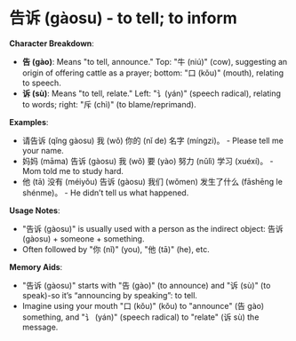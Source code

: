 # **告诉 (gàosu) - to tell; to inform**

**Character Breakdown**:  
- **告 (gào)**: Means "to tell, announce." Top: "牛 (niú)" (cow), suggesting an origin of offering cattle as a prayer; bottom: "口 (kǒu)" (mouth), relating to speech.  
- **诉 (sù)**: Means "to tell, relate." Left: "讠(yán)" (speech radical), relating to words; right: "斥 (chì)" (to blame/reprimand).

**Examples**:  
- 请告诉 (qǐng gàosu) 我 (wǒ) 你的 (nǐ de) 名字 (míngzi)。 - Please tell me your name.  
- 妈妈 (māma) 告诉 (gàosu) 我 (wǒ) 要 (yào) 努力 (nǔlì) 学习 (xuéxí)。 - Mom told me to study hard.  
- 他 (tā) 没有 (méiyǒu) 告诉 (gàosu) 我们 (wǒmen) 发生了什么 (fāshēng le shénme)。 - He didn’t tell us what happened.

**Usage Notes**:  
- "告诉 (gàosu)" is usually used with a person as the indirect object: 告诉 (gàosu) + someone + something.  
- Often followed by "你 (nǐ)" (you), "他 (tā)" (he), etc.

**Memory Aids**:  
- "告诉 (gàosu)" starts with "告 (gào)" (to announce) and "诉 (sù)" (to speak)-so it’s “announcing by speaking”: to tell.  
- Imagine using your mouth "口 (kǒu)" (kǒu) to "announce" (告 gào) something, and "讠 (yán)" (speech radical) to "relate" (诉 sù) the message.
